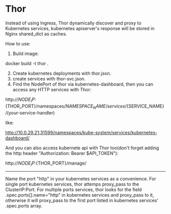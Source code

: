 # Thor
Instead of using Ingress, Thor dynamically discover and proxy to Kubernetes services, kubernetes apiserver's response will be stored in Nginx shared_dict as caches.

How to use:

1. Build image:

  docker build -t thor .

2. Create kubernetes deployments with thor.json.
3. create services with thor-svc.json.
4. Find the NodePort of thor via kubernetes-dashboard, then you can access any HTTP services with Thor:

http://${NODE_IP}:${THOR_PORT}/namespaces/${NAMESPACE_NAME}/services/${SERVICE_NAME}/(your-service-handler)

like:

http://10.0.29.21:31599/namespaces/kube-system/services/kubernetes-dashboard/

And you can also access kubernete api with Thor too(don't forget adding the http header "Authorization: Bearer $API_TOKEN"):

http://${NODE_IP}:${THOR_PORT}/manage/

----------------------------
Name the port "http" in your kubernetes services as a convenience.
For single port kubernetes services, thor attemps proxy_pass to the ClusterIP:Port.
For multiple ports services, thor looks for the field .spec.ports[].name="http" in kubernetes services and proxy_pass to it, otherwise it will proxy_pass to the first port listed in kubernetes services' .spec.ports array.

